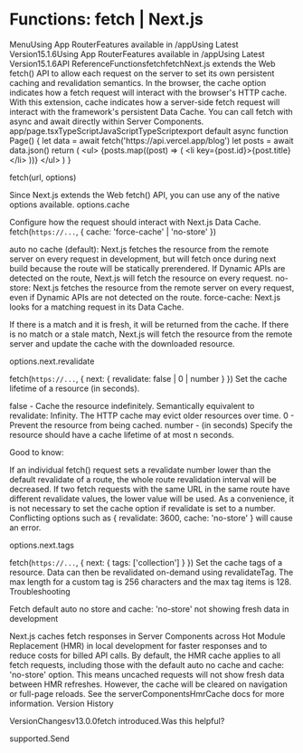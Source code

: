 # Functions: fetch | Next.js

<p>MenuUsing App RouterFeatures available in /appUsing Latest Version15.1.6Using App RouterFeatures available in /appUsing Latest Version15.1.6API ReferenceFunctionsfetchfetchNext.js extends the Web fetch() API to allow each request on the server to set its own persistent caching and revalidation semantics.
In the browser, the cache option indicates how a fetch request will interact with the browser's HTTP cache. With this extension, cache indicates how a server-side fetch request will interact with the framework's persistent Data Cache.
You can call fetch with async and await directly within Server Components.
app/page.tsxTypeScriptJavaScriptTypeScriptexport default async function Page() {
let data = await fetch('https://api.vercel.app/blog')
let posts = await data.json()
return (
&lt;ul&gt;
{posts.map((post) =&gt; (
&lt;li key={post.id}&gt;{post.title}&lt;/li&gt;
))}
&lt;/ul&gt;
)
}</p>
<p>fetch(url, options)</p>
<p>Since Next.js extends the Web fetch() API, you can use any of the native options available.
options.cache</p>
<p>Configure how the request should interact with Next.js Data Cache.
fetch(<code>https://...</code>, { cache: 'force-cache' | 'no-store' })</p>
<p>auto no cache (default): Next.js fetches the resource from the remote server on every request in development, but will fetch once during next build because the route will be statically prerendered. If Dynamic APIs are detected on the route, Next.js will fetch the resource on every request.
no-store: Next.js fetches the resource from the remote server on every request, even if Dynamic APIs are not detected on the route.
force-cache: Next.js looks for a matching request in its Data Cache.</p>
<p>If there is a match and it is fresh, it will be returned from the cache.
If there is no match or a stale match, Next.js will fetch the resource from the remote server and update the cache with the downloaded resource.</p>
<p>options.next.revalidate</p>
<p>fetch(<code>https://...</code>, { next: { revalidate: false | 0 | number } })
Set the cache lifetime of a resource (in seconds).</p>
<p>false - Cache the resource indefinitely. Semantically equivalent to revalidate: Infinity. The HTTP cache may evict older resources over time.
0 - Prevent the resource from being cached.
number - (in seconds) Specify the resource should have a cache lifetime of at most n seconds.</p>
<p>Good to know:</p>
<p>If an individual fetch() request sets a revalidate number lower than the default revalidate of a route, the whole route revalidation interval will be decreased.
If two fetch requests with the same URL in the same route have different revalidate values, the lower value will be used.
As a convenience, it is not necessary to set the cache option if revalidate is set to a number.
Conflicting options such as { revalidate: 3600, cache: 'no-store' } will cause an error.</p>
<p>options.next.tags</p>
<p>fetch(<code>https://...</code>, { next: { tags: ['collection'] } })
Set the cache tags of a resource. Data can then be revalidated on-demand using revalidateTag. The max length for a custom tag is 256 characters and the max tag items is 128.
Troubleshooting</p>
<p>Fetch default auto no store and cache: 'no-store' not showing fresh data in development</p>
<p>Next.js caches fetch responses in Server Components across Hot Module Replacement (HMR) in local development for faster responses and to reduce costs for billed API calls.
By default, the HMR cache applies to all fetch requests, including those with the default auto no cache and cache: 'no-store' option. This means uncached requests will not show fresh data between HMR refreshes. However, the cache will be cleared on navigation or full-page reloads.
See the serverComponentsHmrCache docs for more information.
Version History</p>
<p>VersionChangesv13.0.0fetch introduced.Was this helpful?</p>
<p>supported.Send</p>
